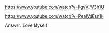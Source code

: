 https://www.youtube.com/watch?v=IlgvV_W3h1U

https://www.youtube.com/watch?v=PealVdEsn1k

Answer: Love Myself